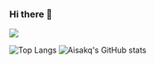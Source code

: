 ### Hi there 👋

<a href="https://discord.gg/x9hwwmGQze" target="_blank"><img src="https://img.shields.io/badge/Discord Server-5865F2?style=flat&logo=Discord&logoColor=white"/></a>

![Top Langs](https://github-readme-stats.vercel.app/api/top-langs/?username=Aisakq&layout=compact$card_width=default)
![Aisakq's GitHub stats](https://github-readme-stats.vercel.app/api?username=Aisakq&theme=default&show_icons=true)
